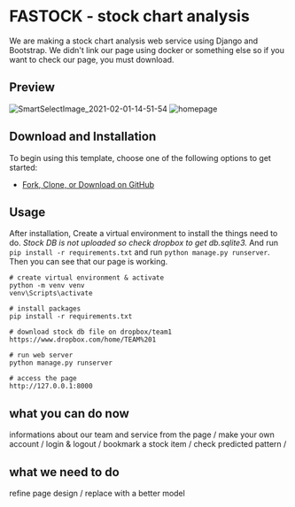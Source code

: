 # FASTOCK - stock chart analysis 

We are making a stock chart analysis web service using Django and Bootstrap. We didn't link our page using docker or something else so if you want to check our page, you must download. 

## Preview

![SmartSelectImage_2021-02-01-14-51-54](https://user-images.githubusercontent.com/75004920/107852084-01b5d700-6e52-11eb-8716-2f86005a8102.png)
![homepage](https://user-images.githubusercontent.com/75004920/107904840-58c1c600-6f90-11eb-8521-2c80e3c335df.png)


## Download and Installation

To begin using this template, choose one of the following options to get started:

* [Fork, Clone, or Download on GitHub](https://github.com/PEOPLESPACE-TEAMA/fastai-adventure.git)

## Usage

After installation, Create a virtual environment to install the things need to do. *Stock DB is not uploaded so check dropbox to get db.sqlite3.* And run `pip install -r requirements.txt` and run `python manage.py runserver`. Then you can see that our page is working. 


```
# create virtual environment & activate
python -m venv venv
venv\Scripts\activate

# install packages
pip install -r requirements.txt

# download stock db file on dropbox/team1
https://www.dropbox.com/home/TEAM%201

# run web server
python manage.py runserver

# access the page
http://127.0.0.1:8000
```




## what you can do now

informations about our team and service from the page /
make your own account /
login & logout /
bookmark a stock item /
check predicted pattern /


## what we need to do

refine page design /
replace with a better model
